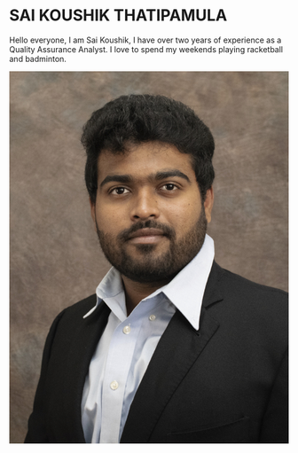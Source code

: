 # SAI KOUSHIK THATIPAMULA
Hello everyone, I am Sai Koushik, I have over two years of experience as a Quality Assurance Analyst. I love to spend my weekends playing racketball and badminton.

![Alt text][saikoushik-image.png]

[saikoushik-image.png]: saikoushik-image.jpg